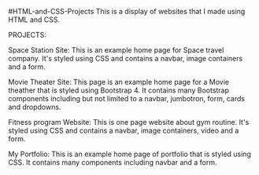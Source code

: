 #HTML-and-CSS-Projects
This is a display of websites that I made using HTML and CSS.

PROJECTS:

Space Station Site: This is an example home page for Space travel company. It's styled using CSS and contains a navbar, image containers and a form.

Movie Theater Site: This page is an example home page for a Movie theather that is styled using Bootstrap 4. It contains many Bootstrap components including but not limited to a navbar, jumbotron, form, cards and dropdowns.

Fitness program Website: This is one page website about gym routine. It's styled using CSS and contains a navbar, image containers, video and a form.

My Portfolio: This is an example home page of portfolio that is styled using CSS. It contains many components including navbar and a form.
